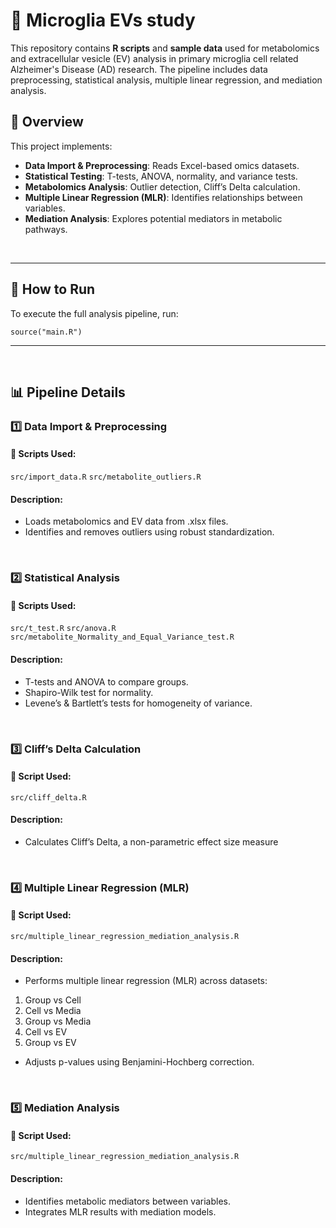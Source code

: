 # 🧬 Microglia EVs study

This repository contains **R scripts** and **sample data** used for metabolomics and extracellular vesicle (EV) analysis in primary microglia cell related Alzheimer's Disease (AD) research. The pipeline includes data preprocessing, statistical analysis, multiple linear regression, and mediation analysis.
<br />


## 📖 Overview

This project implements:
- **Data Import & Preprocessing**: Reads Excel-based omics datasets.
- **Statistical Testing**: T-tests, ANOVA, normality, and variance tests.
- **Metabolomics Analysis**: Outlier detection, Cliff’s Delta calculation.
- **Multiple Linear Regression (MLR)**: Identifies relationships between variables.
- **Mediation Analysis**: Explores potential mediators in metabolic pathways.
<br />

---
## 🚀 How to Run
To execute the full analysis pipeline, run:
```
source("main.R")
```
---
<br />


## 📊 Pipeline Details
### 1️⃣ Data Import & Preprocessing
#### 📂 Scripts Used:
``` src/import_data.R ```
``` src/metabolite_outliers.R ```
#### Description:
- Loads metabolomics and EV data from .xlsx files.
- Identifies and removes outliers using robust standardization.
<br />

### 2️⃣ Statistical Analysis
#### 📂 Scripts Used:
``` src/t_test.R ```
``` src/anova.R ```
``` src/metabolite_Normality_and_Equal_Variance_test.R ```
#### Description:
- T-tests and ANOVA to compare groups.
- Shapiro-Wilk test for normality.
- Levene’s & Bartlett’s tests for homogeneity of variance.
<br />

### 3️⃣ Cliff’s Delta Calculation
#### 📂 Script Used:
``` src/cliff_delta.R ```
#### Description:
- Calculates Cliff’s Delta, a non-parametric effect size measure
<br />

### 4️⃣ Multiple Linear Regression (MLR)
#### 📂 Script Used: 
``` src/multiple_linear_regression_mediation_analysis.R ```
#### Description:
- Performs multiple linear regression (MLR) across datasets:
1) Group vs Cell
2) Cell vs Media
3) Group vs Media
4) Cell vs EV
5) Group vs EV
- Adjusts p-values using Benjamini-Hochberg correction.
<br />

### 5️⃣ Mediation Analysis
#### 📂 Script Used: 
``` src/multiple_linear_regression_mediation_analysis.R ```
#### Description:
- Identifies metabolic mediators between variables.
- Integrates MLR results with mediation models.
